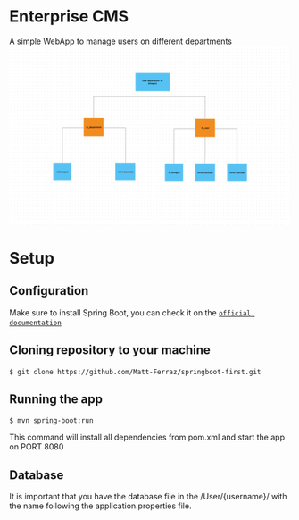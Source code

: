 # Enterprise CMS
A simple WebApp to manage users on different departments
![plot](./DB_RELATION.png)

# Setup
## Configuration
 Make sure to install Spring Boot, you can check it on the [`official documentation`](https://spring.io)
## Cloning repository to your machine
```
$ git clone https://github.com/Matt-Ferraz/springboot-first.git
```
## Running the app
```
$ mvn spring-boot:run
```
This command will install all dependencies from pom.xml and start the app on PORT 8080

## Database 
It is important that you have the database file in the /User/{username}/ with the name following the application.properties file.